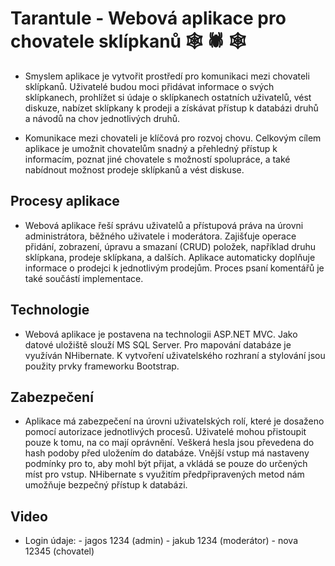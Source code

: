 # Tarantule - Webová aplikace pro chovatele sklípkanů :spider_web: :spider: :spider_web:

- Smyslem aplikace je vytvořit prostředí pro komunikaci mezi chovateli sklípkanů. Uživatelé budou moci přidávat informace o svých sklípkanech, prohlížet si údaje o sklípkanech ostatních uživatelů, vést diskuze, nabízet sklípkany k prodeji a získávat přístup k databázi druhů a návodů na chov jednotlivých druhů.

- Komunikace mezi chovateli je klíčová pro rozvoj chovu. Celkovým cílem aplikace je umožnit chovatelům snadný a přehledný přístup k informacím, poznat jiné chovatele s možností spolupráce, a také nabídnout možnost prodeje sklípkanů a vést diskuse.

## Procesy aplikace

- Webová aplikace řeší správu uživatelů a přístupová práva na úrovni administrátora, běžného uživatele i moderátora. Zajišťuje operace přidání, zobrazení, úpravu a smazaní (CRUD) položek, například druhu sklípkana, prodeje sklípkana, a dalších. Aplikace automaticky doplňuje informace o prodejci k jednotlivým prodejům. Proces psaní komentářů je také součástí implementace.

## Technologie

- Webová aplikace je postavena na technologii ASP.NET MVC. Jako datové uložiště slouží MS SQL Server. Pro mapování databáze je využíván NHibernate. K vytvoření uživatelského rozhraní a stylování jsou použity prvky frameworku Bootstrap.

## Zabezpečení

- Aplikace má zabezpečení na úrovni uživatelských rolí, které je dosaženo pomocí autorizace jednotlivých procesů. Uživatelé mohou přistoupit pouze k tomu, na co mají oprávnění. Veškerá hesla jsou převedena do hash podoby před uložením do databáze. Vnější vstup má nastaveny podmínky pro to, aby mohl být přijat, a vkládá se pouze do určených míst pro vstup. NHibernate s využitím předpřipravených metod nám umožňuje bezpečný přístup k databázi.

## Video

- Login údaje: - jagos 1234 (admin)
               - jakub 1234 (moderátor)
               - nova 12345 (chovatel)




